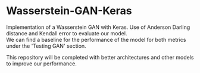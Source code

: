 # Wasserstein-GAN-Keras

Implementation of a Wasserstein GAN with Keras. 
Use of Anderson Darling distance and Kendall error to evaluate our model.  
We can find a baseline for the performance of the model for both metrics under the 'Testing GAN' section.

This repository will be completed with better architectures and other models to improve our performance.
